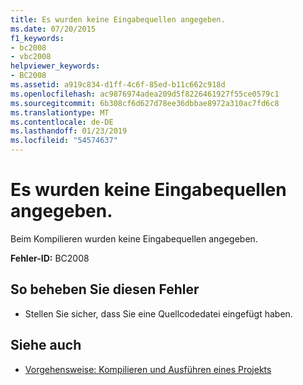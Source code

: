 ```yaml
---
title: Es wurden keine Eingabequellen angegeben.
ms.date: 07/20/2015
f1_keywords:
- bc2008
- vbc2008
helpviewer_keywords:
- BC2008
ms.assetid: a919c834-d1ff-4c6f-85ed-b11c662c918d
ms.openlocfilehash: ac9876974adea209d5f8226461927f55ce0579c1
ms.sourcegitcommit: 6b308cf6d627d78ee36dbbae8972a310ac7fd6c8
ms.translationtype: MT
ms.contentlocale: de-DE
ms.lasthandoff: 01/23/2019
ms.locfileid: "54574637"
---
```

# <a name="no-input-sources-specified"></a>Es wurden keine Eingabequellen angegeben.
Beim Kompilieren wurden keine Eingabequellen angegeben.  
  
 **Fehler-ID:** BC2008  
  
## <a name="to-correct-this-error"></a>So beheben Sie diesen Fehler  
  
-   Stellen Sie sicher, dass Sie eine Quellcodedatei eingefügt haben.  
  
## <a name="see-also"></a>Siehe auch
- [Vorgehensweise: Kompilieren und Ausführen eines Projekts](../../visual-basic/developing-apps/using-ide/how-to-compile-and-run-a-project.md)
